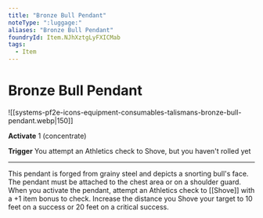 ```yaml
---
title: "Bronze Bull Pendant"
noteType: ":luggage:"
aliases: "Bronze Bull Pendant"
foundryId: Item.NJhXztgLyFXICMab
tags:
  - Item
---
```


# Bronze Bull Pendant
![[systems-pf2e-icons-equipment-consumables-talismans-bronze-bull-pendant.webp|150]]

**Activate** 1 (concentrate)

**Trigger** You attempt an Athletics check to Shove, but you haven't rolled yet

* * *

This pendant is forged from grainy steel and depicts a snorting bull's face. The pendant must be attached to the chest area or on a shoulder guard. When you activate the pendant, attempt an Athletics check to [[Shove]] with a +1 item bonus to check. Increase the distance you Shove your target to 10 feet on a success or 20 feet on a critical success.


